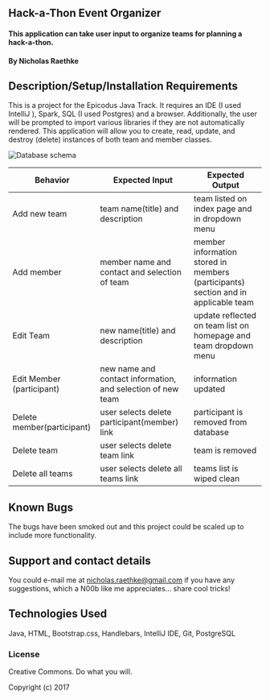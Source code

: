 ## Hack-a-Thon Event Organizer

#### This application can take user input to organize teams for planning a hack-a-thon.

#### By Nicholas Raethke

## Description/Setup/Installation Requirements

This is a project for the Epicodus Java Track.  It requires an IDE (I used IntelliJ ), Spark, SQL (I used Postgres) and a browser.  Additionally, the user will be prompted to import various libraries if they are not automatically rendered.  This application will allow you to create, read, update, and destroy (delete) instances of both team and member classes.  


![Database schema](IdeaProjects/hack-a-thon/src/main/resources/public/images/schema.JPG "Schema")

| Behavior |Expected Input | Expected Output |
| --- | --- | --- |
| Add new team| team name(title) and description | team listed on index page and in dropdown menu|
| Add member |member name and contact and selection of team| member information stored in members (participants) section and in applicable team|
| Edit Team | new name(title) and description | update reflected on team list on homepage and team dropdown menu |
| Edit Member (participant) | new name and contact information, and selection of new team | information updated | 
|Delete member(participant)| user selects delete participant(member) link |participant is removed from database |
|Delete team |  user selects delete team link| team is removed |
|Delete all teams | user selects delete all teams link| teams list is wiped clean|

## Known Bugs

The bugs have been smoked out and this project could be scaled up to include more functionality.

## Support and contact details

You could e-mail me at nicholas.raethke@gmail.com if you have any suggestions, which a N00b like me appreciates... share cool tricks!

## Technologies Used

Java, HTML, Bootstrap.css, Handlebars, IntelliJ IDE, Git, PostgreSQL

### License

Creative Commons. Do what you will.

Copyright (c) 2017